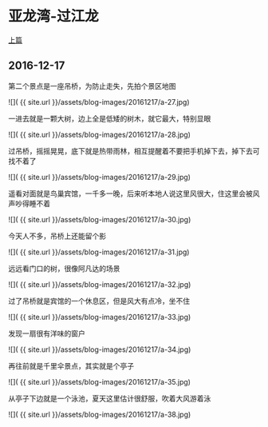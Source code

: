 亚龙湾-过江龙
========================

[上篇](/2016/12/17/亚龙湾1.html)

2016-12-17
------------------------
第二个景点是一座吊桥，为防止走失，先拍个景区地图

![]( {{ site.url }}/assets/blog-images/20161217/a-27.jpg)

一进去就是一颗大树，边上全是低矮的树木，就它最大，特别显眼

![]( {{ site.url }}/assets/blog-images/20161217/a-28.jpg)

过吊桥，摇摇晃晃，底下就是热带雨林，相互提醒着不要把手机掉下去，掉下去可找不着了

![]( {{ site.url }}/assets/blog-images/20161217/a-29.jpg)

遥看对面就是鸟巢宾馆，一千多一晚，后来听本地人说这里风很大，住这里会被风声吵得睡不着

![]( {{ site.url }}/assets/blog-images/20161217/a-30.jpg)

今天人不多，吊桥上还能留个影

![]( {{ site.url }}/assets/blog-images/20161217/a-31.jpg)

远远看门口的树，很像阿凡达的场景

![]( {{ site.url }}/assets/blog-images/20161217/a-32.jpg)

过了吊桥就是宾馆的一个休息区，但是风大有点冷，坐不住

![]( {{ site.url }}/assets/blog-images/20161217/a-33.jpg)

发现一扇很有洋味的窗户

![]( {{ site.url }}/assets/blog-images/20161217/a-34.jpg)

再往前就是千里伞景点，其实就是个亭子

![]( {{ site.url }}/assets/blog-images/20161217/a-35.jpg)

从亭子下边就是一个泳池，夏天这里估计很舒服，吹着大风游着泳

![]( {{ site.url }}/assets/blog-images/20161217/a-38.jpg)